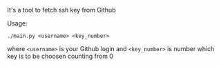 It's a tool to fetch ssh key from Github

Usage:
```
./main.py <username> <key_number>
```

where `<username>` is your Github login and `<key_number>` is number which key is to be choosen counting from 0

